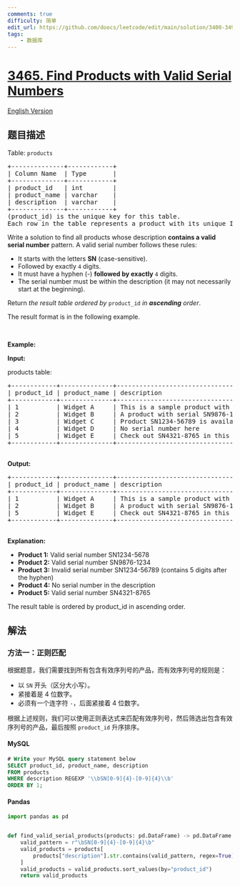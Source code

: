 ```yaml
---
comments: true
difficulty: 简单
edit_url: https://github.com/doocs/leetcode/edit/main/solution/3400-3499/3465.Find%20Products%20with%20Valid%20Serial%20Numbers/README.md
tags:
    - 数据库
---
```


<!-- problem:start -->

# [3465. Find Products with Valid Serial Numbers](https://leetcode.cn/problems/find-products-with-valid-serial-numbers)

[English Version](/solution/3400-3499/3465.Find%20Products%20with%20Valid%20Serial%20Numbers/README_EN.md)

## 题目描述

<!-- description:start -->

<p>Table: <code>products</code></p>

<pre>
+--------------+------------+
| Column Name  | Type       |
+--------------+------------+
| product_id   | int        |
| product_name | varchar    |
| description  | varchar    |
+--------------+------------+
(product_id) is the unique key for this table.
Each row in the table represents a product with its unique ID, name, and description.
</pre>

<p>Write a solution to find all products whose description <strong>contains a valid serial number</strong> pattern. A valid serial number follows these rules:</p>

<ul>
	<li>It starts with the letters <strong>SN</strong>&nbsp;(case-sensitive).</li>
	<li>Followed by exactly <code>4</code> digits.</li>
	<li>It must have a hyphen (-) <strong>followed by exactly</strong> <code>4</code> digits.</li>
	<li>The serial number must be within the description (it may not necessarily start at the beginning).</li>
</ul>

<p>Return <em>the result table&nbsp;ordered by</em> <code>product_id</code> <em>in <strong>ascending</strong> order</em>.</p>

<p>The result format is in the following example.</p>

<p>&nbsp;</p>
<p><strong class="example">Example:</strong></p>

<div class="example-block">
<p><strong>Input:</strong></p>

<p>products table:</p>

<pre class="example-io">
+------------+--------------+------------------------------------------------------+
| product_id | product_name | description                                          |
+------------+--------------+------------------------------------------------------+
| 1          | Widget A     | This is a sample product with SN1234-5678            |
| 2          | Widget B     | A product with serial SN9876-1234 in the description |
| 3          | Widget C     | Product SN1234-56789 is available now                |
| 4          | Widget D     | No serial number here                                |
| 5          | Widget E     | Check out SN4321-8765 in this description            |
+------------+--------------+------------------------------------------------------+
    </pre>

<p><strong>Output:</strong></p>

<pre class="example-io">
+------------+--------------+------------------------------------------------------+
| product_id | product_name | description                                          |
+------------+--------------+------------------------------------------------------+
| 1          | Widget A     | This is a sample product with SN1234-5678            |
| 2          | Widget B     | A product with serial SN9876-1234 in the description |
| 5          | Widget E     | Check out SN4321-8765 in this description            |
+------------+--------------+------------------------------------------------------+
    </pre>

<p><strong>Explanation:</strong></p>

<ul>
	<li><strong>Product 1:</strong> Valid serial number SN1234-5678</li>
	<li><strong>Product 2:</strong> Valid serial number SN9876-1234</li>
	<li><strong>Product 3:</strong> Invalid serial number SN1234-56789 (contains 5 digits after the hyphen)</li>
	<li><strong>Product 4:</strong> No serial number in the description</li>
	<li><strong>Product 5:</strong> Valid serial number SN4321-8765</li>
</ul>

<p>The result table is ordered by product_id in ascending order.</p>
</div>

<!-- description:end -->

## 解法

<!-- solution:start -->

### 方法一：正则匹配

根据题意，我们需要找到所有包含有效序列号的产品，而有效序列号的规则是：

-   以 `SN` 开头（区分大小写）。
-   紧接着是 4 位数字。
-   必须有一个连字符 `-`，后面紧接着 4 位数字。

根据上述规则，我们可以使用正则表达式来匹配有效序列号，然后筛选出包含有效序列号的产品，最后按照 `product_id` 升序排序。

<!-- tabs:start -->

#### MySQL

```sql
# Write your MySQL query statement below
SELECT product_id, product_name, description
FROM products
WHERE description REGEXP '\\bSN[0-9]{4}-[0-9]{4}\\b'
ORDER BY 1;
```

#### Pandas

```python
import pandas as pd


def find_valid_serial_products(products: pd.DataFrame) -> pd.DataFrame:
    valid_pattern = r"\bSN[0-9]{4}-[0-9]{4}\b"
    valid_products = products[
        products["description"].str.contains(valid_pattern, regex=True)
    ]
    valid_products = valid_products.sort_values(by="product_id")
    return valid_products
```

<!-- tabs:end -->

<!-- solution:end -->

<!-- problem:end -->
